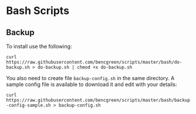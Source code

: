 # Bash Scripts

## Backup

To install use the following:

`curl https://raw.githubusercontent.com/bencgreen/scripts/master/bash/do-backup.sh > do-backup.sh | chmod +x do-backup.sh`

You also need to create file `backup-config.sh` in the same directory.  A sample config file is available to download it and edit with your details:

`curl https://raw.githubusercontent.com/bencgreen/scripts/master/bash/backup-config-sample.sh > backup-config.sh`

